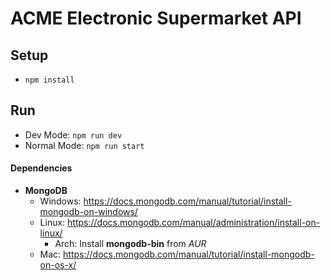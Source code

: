 # ACME Electronic Supermarket API

## Setup

- `npm install`

## Run

- Dev Mode: `npm run dev`
- Normal Mode: `npm run start`

#### Dependencies

- **MongoDB**
  - Windows: https://docs.mongodb.com/manual/tutorial/install-mongodb-on-windows/
  - Linux: https://docs.mongodb.com/manual/administration/install-on-linux/
    - Arch: Install **mongodb-bin** from _AUR_
  - Mac: https://docs.mongodb.com/manual/tutorial/install-mongodb-on-os-x/
